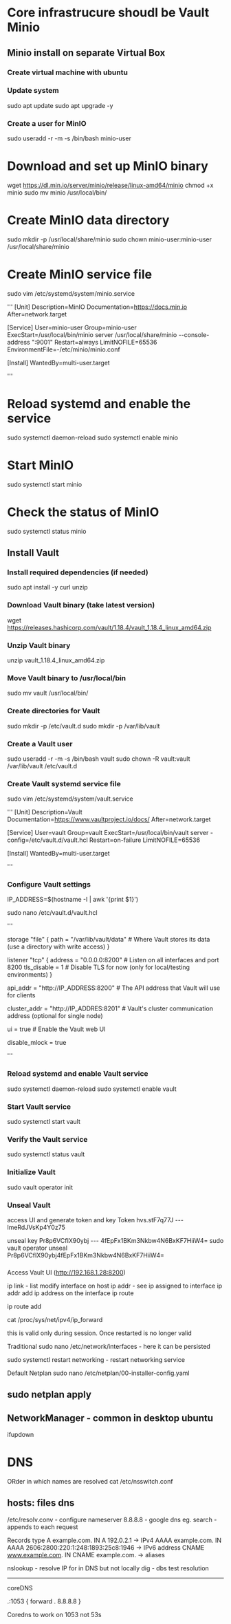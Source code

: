 # Core infrastrucure shoudl be Vault Minio

## Minio install on separate Virtual Box

### Create virtual machine with ubuntu

### Update system
sudo apt update
sudo apt upgrade -y

### Create a user for MinIO
sudo useradd -r -m -s /bin/bash minio-user

# Download and set up MinIO binary
wget https://dl.min.io/server/minio/release/linux-amd64/minio
chmod +x minio
sudo mv minio /usr/local/bin/

# Create MinIO data directory
sudo mkdir -p /usr/local/share/minio
sudo chown minio-user:minio-user /usr/local/share/minio

# Create MinIO service file
sudo vim /etc/systemd/system/minio.service

'''
[Unit]
Description=MinIO
Documentation=https://docs.min.io
After=network.target

[Service]
User=minio-user
Group=minio-user
ExecStart=/usr/local/bin/minio server /usr/local/share/minio --console-address ":9001"
Restart=always
LimitNOFILE=65536
EnvironmentFile=-/etc/minio/minio.conf

[Install]
WantedBy=multi-user.target

'''

# Reload systemd and enable the service
sudo systemctl daemon-reload
sudo systemctl enable minio

# Start MinIO
sudo systemctl start minio

# Check the status of MinIO
sudo systemctl status minio

## Install Vault


### Install required dependencies (if needed)
sudo apt install -y curl unzip

### Download Vault binary (take latest version)
wget https://releases.hashicorp.com/vault/1.18.4/vault_1.18.4_linux_amd64.zip

### Unzip Vault binary
unzip vault_1.18.4_linux_amd64.zip

### Move Vault binary to /usr/local/bin
sudo mv vault /usr/local/bin/

### Create directories for Vault
sudo mkdir -p /etc/vault.d
sudo mkdir -p /var/lib/vault

### Create a Vault user
sudo useradd -r -m -s /bin/bash vault
sudo chown -R vault:vault /var/lib/vault /etc/vault.d

### Create Vault systemd service file
sudo vim /etc/systemd/system/vault.service

'''
[Unit]
Description=Vault
Documentation=https://www.vaultproject.io/docs/
After=network.target

[Service]
User=vault
Group=vault
ExecStart=/usr/local/bin/vault server -config=/etc/vault.d/vault.hcl
Restart=on-failure
LimitNOFILE=65536

[Install]
WantedBy=multi-user.target

'''

### Configure Vault settings
IP_ADDRESS=$(hostname -I | awk '{print $1}')


sudo nano /etc/vault.d/vault.hcl

'''

storage "file" {
  path = "/var/lib/vault/data"  # Where Vault stores its data (use a directory with write access)
}

listener "tcp" {
  address = "0.0.0.0:8200"  # Listen on all interfaces and port 8200
  tls_disable = 1             # Disable TLS for now (only for local/testing environments)
}

api_addr = "http://IP_ADDRESS:8200"  # The API address that Vault will use for clients


cluster_addr = "http://IP_ADDRES:8201"  # Vault's cluster communication address (optional for single node)

ui = true  # Enable the Vault web UI

disable_mlock = true

'''

### Reload systemd and enable Vault service
sudo systemctl daemon-reload
sudo systemctl enable vault

### Start Vault service
sudo systemctl start vault

### Verify the Vault service
sudo systemctl status vault

### Initialize Vault
sudo vault operator init

### Unseal Vault
access UI and generate token and key
Token
hvs.stF7q77J --- lmeRdJVsKp4Y0z75

unseal key
Pr8p6VCfIX90ybj ---  4fEpFx1BKm3Nkbw4N6BxKF7HiiW4=
sudo vault operator unseal Pr8p6VCfIX90ybj4fEpFx1BKm3Nkbw4N6BxKF7HiiW4=

###
Access Vault UI (http://192.168.1.28:8200)






ip link - list modify interface on host
ip addr - see ip assigned to interface
ip addr add ip address on the interface
ip route

ip route add

cat /proc/sys/net/ipv4/ip_forward

this is valid only during session. Once restarted is no longer valid 

Traditional
sudo nano /etc/network/interfaces - here it can be persisted

sudo systemctl restart networking - restart networking service

Default Netplan
sudo nano /etc/netplan/00-installer-config.yaml

sudo netplan apply
---------
NetworkManager - common in desktop ubuntu
-------

ifupdown 

# DNS
ORder in which names are resolved 
cat /etc/nsswitch.conf

hosts:          files dns
-----------------------------

/etc/resolv.conv - configure nameserver 8.8.8.8 - google dns eg.
                             search - appends to each request 

Records type
A example.com.  IN  A  192.0.2.1    -> IPv4
AAAA  example.com.  IN  AAAA  2606:2800:220:1:248:1893:25c8:1946  -> IPv6 address
CNAME www.example.com.  IN  CNAME  example.com.      -> aliases


nslookup - resolve IP for in DNS but not locally
dig - dbs test resolution

-----------------------------
coreDNS

.:1053 {
  forward . 8.8.8.8
}

Coredns to work on 1053 not 53s